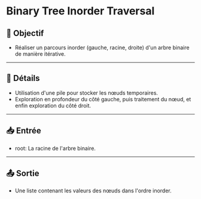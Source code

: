 # Binary Tree Inorder Traversal

## 🎯 Objectif

- Réaliser un parcours inorder (gauche, racine, droite) d'un arbre binaire de manière itérative.

---

## 📝 Détails

- Utilisation d'une pile pour stocker les nœuds temporaires.
- Exploration en profondeur du côté gauche, puis traitement du nœud, et enfin exploration du côté droit.

---

## 📥 Entrée

- root: La racine de l'arbre binaire.

---

## 📤 Sortie

- Une liste contenant les valeurs des nœuds dans l'ordre inorder.


